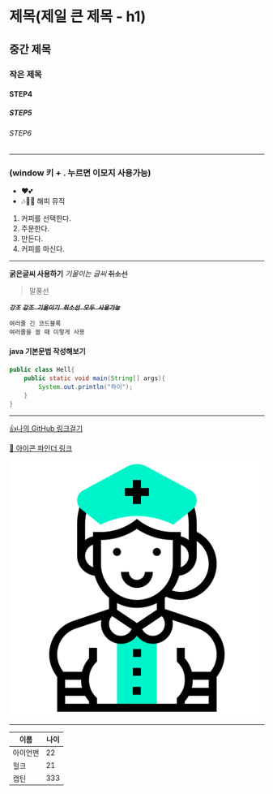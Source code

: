 
# 제목(제일 큰 제목 - h1)
## 중간 제목
### 작은 제목
#### STEP4
##### STEP5
###### STEP6

<!-- 주석 
    h1~h6 까지 제목 태그가 존재함
    markdown에서는 #의 갯수로 제목을 작성할 수 있음
-->
---

### (window 키 + . 누르면 이모지 사용가능)

- ❤️💕 
- 🎶🤣😁 해피 뮤직

1. 커피를 선택한다.
2. 주문한다.
3. 만든다.
4. 커피를 마신다.

---

**굵은글씨 사용하기**
*기울이는 글씨*
~~취소선~~

> 말풍선

***`강조`***
~~***`강조 기울이기 취소선 모두 사용가능`***~~

```
여러줄 긴 코드블록
여러줄을 쓸 때 이렇게 사용
```

#### java 기본문법 작성해보기
``` java
public class Hell{
    public static void main(String[] args){
        System.out.println("하이");
    }
}
```

---

[👍나의 GitHub 링크걸기](https://github.com/remonadd21/imstack_20250825)

[🥳 아이콘 파인더 링크](https://www.iconfinder.com/)

![프로필](./3319947_avatar_human_nurse_occupation_profession_icon.png)

---
|이름|나이|
|-|-|
|아이언맨|22|
|헐크|21|
|캡틴|333|
